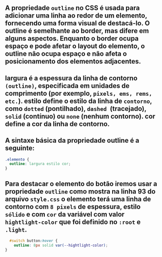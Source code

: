 ## A propriedade `outline` no CSS é usada para adicionar uma linha ao redor de um elemento, fornecendo uma forma visual de destacá-lo. O outline é semelhante ao border, mas difere em alguns aspectos. Enquanto o border ocupa espaço e pode afetar o layout do elemento, o outline não ocupa espaço e não afeta o posicionamento dos elementos adjacentes.

## largura é a espessura da linha de contorno `(outline)`, especificada em unidades de comprimento (por exemplo, `pixels, ems, rems, etc.`). estilo define o estilo da linha de `contorno`, como `dotted` (pontilhado), `dashed `(tracejado), `solid` (contínuo) ou `none` (nenhum contorno). cor define a cor da linha de contorno.

## A sintaxe básica da propriedade outline é a seguinte:

```css
.elemento {
  outline: largura estilo cor;
}
```

## Para destacar o elemento do botão iremos usar a propriedade `outline` como mostra na linha 93 do arquivo `style.css` o elemento terá uma linha de contorno com `8 pixels` de espessura, estilo `sólido` e com `cor` da variável com valor `hightlight-color` que foi definido no `:root` e `.light`. 
```css
  #switch button:hover {
    outline: 8px solid var(--hightlight-color);
}
```